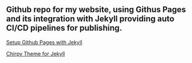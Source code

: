 Github repo for my website, using Githus Pages and its integration with Jekyll providing auto CI/CD pipelines for publishing.
---

[Setup Github Pages with Jekyll](https://docs.github.com/en/pages/setting-up-a-github-pages-site-with-jekyll)

[Chirpy Theme for Jekyll](https://github.com/cotes2020/jekyll-theme-chirpy)

